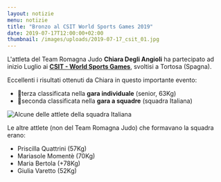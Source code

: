 ```yaml
---
layout: notizie
menu: notizie
title: "Bronzo al CSIT World Sports Games 2019"
date: 2019-07-17T12:00:00+02:00
thumbnail: /images/uploads/2019-07-17_csit_01.jpg
---
```


L'attleta del Team Romagna Judo **Chiara Degli Angioli**  ha partecipato ad inizio Luglio ai [**CSIT - World Sports Games**](https://www.csit.tv/en), svoltisi a Tortosa (Spagna).

Eccellenti i risultati ottenuti da Chiara in questo importante evento:

  - 🥉terza classificata nella **gara individuale** (senior, 63Kg)
  - 🥈seconda classificata nella **gara a squadre** (squadra Italiana)

![Alcune delle attlete della squadra Italiana](/images/uploads/2019-07-17_csit_02.jpg)

Le altre attlete (non del Team Romagna Judo) che formavano la squadra erano:

  - Priscilla Quattrini (57Kg)
  - Mariasole Momentè (70Kg)
  - Maria Bertola (+78Kg)
  - Giulia Varetto (52Kg)






